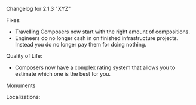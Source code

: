 Changelog for 2.1.3 "XYZ"

Fixes:
- Travelling Composers now start with the right amount of compositions.
- Engineers do no longer cash in on finished infrastructure projects. Instead you do no longer pay them for doing nothing.

Quality of Life:
- Composers now have a complex rating system that allows you to estimate which one is the best for you.

Monuments

Localizations:
